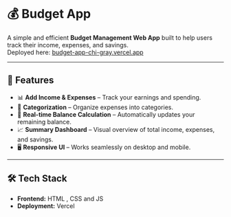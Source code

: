 # 💰 Budget App

A simple and efficient **Budget Management Web App** built to help users track their income, expenses, and savings.  
Deployed here: [budget-app-chi-gray.vercel.app](https://budget-app-chi-gray.vercel.app)

---

## 🚀 Features

- 📊 **Add Income & Expenses** – Track your earnings and spending.
- 📌 **Categorization** – Organize expenses into categories.
- 🔢 **Real-time Balance Calculation** – Automatically updates your remaining balance.
- 📈 **Summary Dashboard** – Visual overview of total income, expenses, and savings.
- 🖥️ **Responsive UI** – Works seamlessly on desktop and mobile.

---

## 🛠️ Tech Stack

- **Frontend:** HTML , CSS and JS 
- **Deployment:** Vercel  

